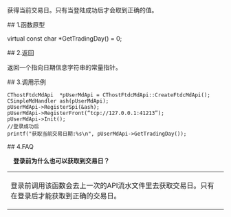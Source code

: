<p>获得当前交易日。只有当登陆成功后才会取到正确的值。</p>
<span class="anchor" id="0559fae3-a615-43a5-b3e3-6dfb474c809a"></span>
## 1.函数原型
<p>virtual const char *GetTradingDay() = 0;</p>
<span class="anchor" id="eba5b002-f769-4414-b1ae-afa6f2aaa9c3"></span>
## 2.返回
<p>返回一个指向日期信息字符串的常量指针。</p>
<span class="anchor" id="b9f18245-b2a9-49b1-92f0-6bbdbb7048cb"></span>
## 3.调用示例
<pre><code>CThostFtdcMdApi  *pUserMdApi = CThostFtdcMdApi::CreateFtdcMdApi();
CSimpleMdHandler ash(pUserMdApi);
pUserMdApi-&gt;RegisterSpi(&amp;ash);
pUserMdApi-&gt;RegisterFront(“tcp://127.0.0.1:41213”);
pUserMdApi-&gt;Init();
//登录成功后
printf("获取当前交易日期:%s\n", pUserMdApi-&gt;GetTradingDay());
</code></pre>
<span class="anchor" id="7fb002b2-6a42-4698-bad5-f4f9e1ab327a"></span>
## 4.FAQ
<p><div class="region_i" id=""><p class="region_header" id="region_header_1" style="padding-left: 1em;font-weight : bold;text-indent: 0px;text-align: left;">登录前为什么也可以获取到交易日？</p><div class="region_panel" id="region_panel_1" style="display:block;"><table><tr><td>
<p>登录前调用该函数会去上一次的API流水文件里去获取交易日。只有在登录后才能获取到正确的交易日。</p>
</td></tr></table>
</div><p class="region_tail" id="region_tail_1" style="border-top-color:transparent;border-bottom-width:0;"></p></div></p>
